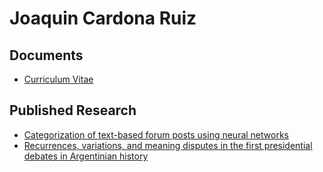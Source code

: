 # Joaquin Cardona Ruiz
## Documents
* <a href="/website/cv">Curriculum Vitae<a/>

## Published Research
* <a href="/website/paper2018">Categorization of text-based forum posts using neural networks</a>
* <a href="/website/paper2019">Recurrences, variations, and meaning disputes in the first presidential debates in Argentinian history</a>
